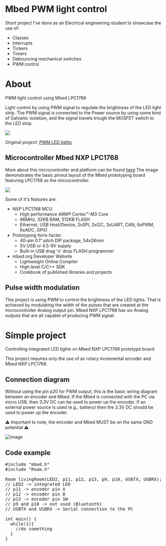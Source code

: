 # Mbed PWM light control
Short project I've done as an Electrical engineering student to showcase the use of:
- Classes
- Interrupts
- Tickers
- Timers
- Debouncing mechanical switches
- PWM control

About
=====
PWM light control using Mbed LPC1768

Light control by using PWM signal to regulate the brightness of the LED light strip.
The PWM signal is connected to the Power source by using some kind of Galvanic isolation,
and the signal travels trough the MOSFET switch to the LED strip.

![](https://os.mbed.com/media/uploads/nzupcic/blockschematics.png)
  
  
*Original project: [PWM LED lights](https://os.mbed.com/users/nzupcic/code/PWM_LED_Lights/)*

Microcontroller Mbed NXP LPC1768
--------------------------------
More about this microcontroller and platform can be found [here](https://os.mbed.com/platforms/mbed-LPC1768/)
The image demonstrates the basic pinout layout of the Mbed prototyping board featuring LPC1768 as the microcontroller.

![](https://os.mbed.com/media/platforms/lpc1768_pinout.png)

Some of it's features are:
* NXP LPC1768 MCU
  - High performance ARM® Cortex™-M3 Core
  - 96MHz, 32KB RAM, 512KB FLASH
  - Ethernet, USB Host/Device, 2xSPI, 2xI2C, 3xUART, CAN, 6xPWM, 6xADC, GPIO
* Prototyping form-factor
  - 40-pin 0.1" pitch DIP package, 54x26mm
  - 5V USB or 4.5-9V supply
  - Built-in USB drag 'n' drop FLASH programmer
* mbed.org Developer Website
  - Lightweight Online Compiler
  - High level C/C++ SDK
  - Cookbook of published libraries and projects

Pulse width modulation
----------------------
This project is using PWM to control the brightness of the LED lights. That is achieved by
modulating the width of the pulses that are created at the microcontroller Analog output pin.
Mbed NXP LPC1768 has six Analog outputs that are all capable of producing PWM signal.

Simple project
==============
Controlling integrated LED lights on Mbed NXP LPC1768 prototype board.

This project requires only the use of an rotary incremental encoder and Mbed NXP LPC1768.

Connection diagram
------------------
Without using the pin p20 for PWM output, this is the basic wiring diagram between an encoder and Mbed.
If the Mbed is connected with the PC via micro USB, then 3.3V DC can be used to power up the encoder.
If an external power source is used (e.g., battery) then the 3.3V DC should be used to power up the encoder.

⚠️ Important to note, the encoder and Mbed MUST be on the same GND potential ⚠️

![image](https://user-images.githubusercontent.com/92214769/172785864-8cd87058-1ca7-494e-829f-bcbc8d65ce45.png)


Code example
------------
<pre>
#include "mbed.h"
#include "Room.h"
 
Room livingRoom(LED2, p11, p12, p13, p9, p10, USBTX, USBRX);
// LED2 -> integrated LED
// p11 -> encoder pin A
// p12 -> encoder pin B
// p13 -> encoder pin SW
// p9 and p10 -> not used (Bluetooth)
// USBTX and USBRX -> Serial connection to the PC

int main() {
  while(1){
    //do something
  }
}
</pre>
